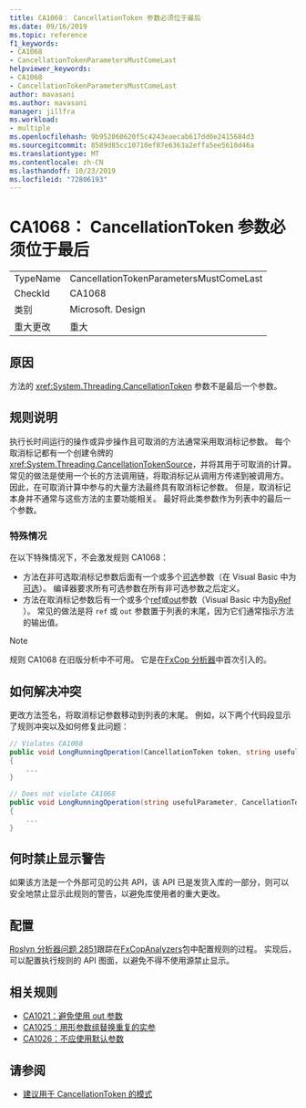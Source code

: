```yaml
---
title: CA1068： CancellationToken 参数必须位于最后
ms.date: 09/16/2019
ms.topic: reference
f1_keywords:
- CA1068
- CancellationTokenParametersMustComeLast
helpviewer_keywords:
- CA1068
- CancellationTokenParametersMustComeLast
author: mavasani
ms.author: mavasani
manager: jillfra
ms.workload:
- multiple
ms.openlocfilehash: 9b952060620f5c4243eaecab617dd0e2415684d3
ms.sourcegitcommit: 8589d85cc10710ef87e6363a2effa5ee5610d46a
ms.translationtype: MT
ms.contentlocale: zh-CN
ms.lasthandoff: 10/23/2019
ms.locfileid: "72806193"
---
```

# <a name="ca1068-cancellationtoken-parameters-must-come-last"></a>CA1068： CancellationToken 参数必须位于最后

|||
|-|-|
|TypeName|CancellationTokenParametersMustComeLast|
|CheckId|CA1068|
|类别|Microsoft. Design|
|重大更改|重大|

## <a name="cause"></a>原因

方法的 <xref:System.Threading.CancellationToken> 参数不是最后一个参数。

## <a name="rule-description"></a>规则说明

执行长时间运行的操作或异步操作且可取消的方法通常采用取消标记参数。 每个取消标记都有一个创建令牌的 <xref:System.Threading.CancellationTokenSource>，并将其用于可取消的计算。 常见的做法是使用一个长的方法调用链，将取消标记从调用方传递到被调用方。 因此，在可取消计算中参与的大量方法最终具有取消标记参数。 但是，取消标记本身并不通常与这些方法的主要功能相关。 最好将此类参数作为列表中的最后一个参数。

### <a name="special-cases"></a>特殊情况
在以下特殊情况下，不会激发规则 CA1068：
- 方法在非可选取消标记参数后面有一个或多个[可选](/dotnet/csharp/programming-guide/classes-and-structs/named-and-optional-arguments#optional-arguments)参数（在 Visual Basic 中为[可选](/dotnet/visual-basic/programming-guide/language-features/procedures/optional-parameters)）。 编译器要求所有可选参数在所有非可选参数之后定义。
- 方法在取消标记参数后有一个或多个[ref](/dotnet/csharp/language-reference/keywords/ref)或[out](/dotnet/csharp/language-reference/keywords/out-parameter-modifier)参数（Visual Basic 中为[ByRef](/dotnet/visual-basic/language-reference/modifiers/byref) ）。 常见的做法是将 `ref` 或 `out` 参数置于列表的末尾，因为它们通常指示方法的输出值。

> [!NOTE]
> 规则 CA1068 在旧版分析中不可用。 它是在[FxCop 分析器](https://www.nuget.org/packages/Microsoft.CodeAnalysis.FxCopAnalyzers)中首次引入的。

## <a name="how-to-fix-violations"></a>如何解决冲突

更改方法签名，将取消标记参数移动到列表的末尾。 例如，以下两个代码段显示了规则冲突以及如何修复此问题：

```csharp
// Violates CA1068
public void LongRunningOperation(CancellationToken token, string usefulParameter)
{
    ...
}
```

```csharp
// Does not violate CA1068
public void LongRunningOperation(string usefulParameter, CancellationToken token)
{
    ...
}
```

## <a name="when-to-suppress-warnings"></a>何时禁止显示警告

如果该方法是一个外部可见的公共 API，该 API 已是发货入库的一部分，则可以安全地禁止显示此规则的警告，以避免库使用者的重大更改。

## <a name="configurability"></a>配置

[Roslyn 分析器问题 2851](https://github.com/dotnet/roslyn-analyzers/issues/2851)跟踪在[FxCopAnalyzers](https://www.nuget.org/packages/Microsoft.CodeAnalysis.FxCopAnalyzers)包中配置规则的过程。 实现后，可以配置执行规则的 API 图面，以避免不得不使用源禁止显示。

## <a name="related-rules"></a>相关规则

- [CA1021：避免使用 out 参数](../code-quality/ca1021.md)
- [CA1025：用形参数组替换重复的实参](../code-quality/ca1025.md)
- [CA1026：不应使用默认参数](../code-quality/ca1026.md)

## <a name="see-also"></a>请参阅

- [建议用于 CancellationToken 的模式](https://devblogs.microsoft.com/premier-developer/recommended-patterns-for-cancellationtoken/)
